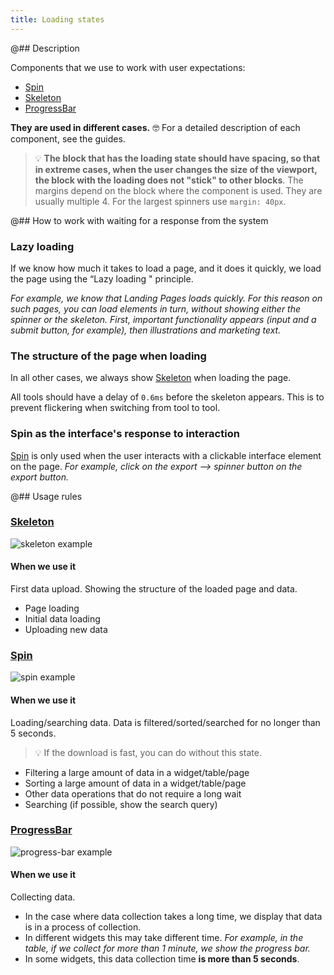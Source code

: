 ```yaml
---
title: Loading states
---
```


@## Description

Components that we use to work with user expectations:

- [Spin](/components/spin)
- [Skeleton](/components/skeleton)
- [ProgressBar](/components/progress-bar)

**They are used in different cases.** 🤓 For a detailed description of each component, see the guides.

> 💡 **The block that has the loading state should have spacing, so that in extreme cases, when the user changes the size of the viewport, the block with the loading does not "stick" to other blocks**. The margins depend on the block where the component is used. They are usually multiple 4. For the largest spinners use `margin: 40px`.

@## How to work with waiting for a response from the system

### Lazy loading

If we know how much it takes to load a page, and it does it quickly, we load the page using the “Lazy loading " principle.

_For example, we know that Landing Pages loads quickly. For this reason on such pages, you can load elements in turn, without showing either the spinner or the skeleton. First, important functionality appears (input and a submit button, for example), then illustrations and marketing text._

### The structure of the page when loading

In all other cases, we always show [Skeleton](/components/skeleton) when loading the page.

All tools should have a delay of `0.6ms` before the skeleton appears. This is to prevent flickering when switching from tool to tool.

### Spin as the interface's response to interaction

[Spin](/components/spin) is only used when the user interacts with a clickable interface element on the page. _For example, click on the export --> spinner button on the export button._

@## Usage rules

### [Skeleton](/components/skeleton)

![skeleton example](static/skeleton.png)

#### When we use it

First data upload. Showing the structure of the loaded page and data.

- Page loading
- Initial data loading
- Uploading new data

### [Spin](/components/spin)

![spin example](static/spin.png)

#### When we use it

Loading/searching data. Data is filtered/sorted/searched for no longer than 5 seconds.

> 💡 If the download is fast, you can do without this state.

- Filtering a large amount of data in a widget/table/page
- Sorting a large amount of data in a widget/table/page
- Other data operations that do not require a long wait
- Searching (if possible, show the search query)

### [ProgressBar](/components/progress-bar)

![progress-bar example](static/progressbar.png)

#### When we use it

Collecting data.

- In the case where data collection takes a long time, we display that data is in a process of collection.
- In different widgets this may take different time. _For example, in the table, if we collect for more than 1 minute, we show the progress bar._
- In some widgets, this data collection time **is more than 5 seconds**.
